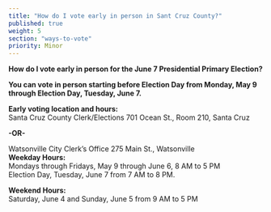 ```yaml
---
title: "How do I vote early in person in Sant Cruz County?"
published: true
weight: 5
section: "ways-to-vote"
priority: Minor
---
```


**How do I vote early in person for the June 7 Presidential Primary Election?**  

**You can vote in person starting before Election Day from Monday, May 9 through Election Day, Tuesday, June 7.**  

**Early voting location and hours:**  
Santa Cruz County Clerk/Elections 701 Ocean St., Room 210, Santa Cruz  

  **-OR-**

Watsonville City Clerk’s Office 275 Main St., Watsonville  
**Weekday Hours:**  
Mondays through Fridays, May 9  through June 6, 8 AM to 5 PM  
Election Day, Tuesday, June 7 from 7 AM to 8 PM.  

**Weekend Hours:**  
Saturday, June 4 and Sunday, June 5 from 9 AM to 5 PM  

